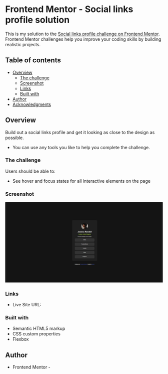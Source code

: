 # Frontend Mentor - Social links profile solution

This is my solution to the [Social links profile challenge on Frontend Mentor](https://www.frontendmentor.io/challenges/social-links-profile-UG32l9m6dQ). Frontend Mentor challenges help you improve your coding skills by building realistic projects. 

## Table of contents

- [Overview](#overview)
  - [The challenge](#the-challenge)
  - [Screenshot](#screenshot)
  - [Links](#links)
  - [Built with](#built-with)
- [Author](#author)
- [Acknowledgments](#acknowledgments)


## Overview

Build out a social links profile and get it looking as close to the design as possible.

- You can use any tools you like to help you complete the challenge.


### The challenge

Users should be able to:

- See hover and focus states for all interactive elements on the page


### Screenshot

![](/completion%20pic/social-links-profile-screenshot.jpeg)


### Links

- Live Site URL: [](https://bozjr-social-links-profile.netlify.app)


### Built with

- Semantic HTML5 markup
- CSS custom properties
- Flexbox


## Author

- Frontend Mentor - [](https://www.frontendmentor.io/profile/BozJR)
